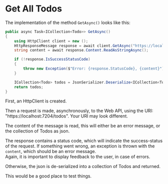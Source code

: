 # Get All Todos

The implementation of the method `GetAsync()` looks like this:

```csharp
public async Task<ICollection<Todo>> GetAsync()
{
    using HttpClient client = new ();
    HttpResponseMessage response = await client.GetAsync("https://localhost:7204/todos");
    string content = await response.Content.ReadAsStringAsync();

    if (!response.IsSuccessStatusCode)
    {
        throw new Exception($"Error: {response.StatusCode}, {content}");
    }

    ICollection<Todo> todos = JsonSerializer.Deserialize<ICollection<Todo>>(content)!;
    return todos;
}
```

First, an HttpClient is created.

Then a request is made, asynchronously, to the Web API, using the URI: "https://localhost:7204/todos". Your URI may look different.

The content of the message is read, this will either be an error message, or the collection of Todos as json.

The response contains a status code, which will indicate the success-status of the request. If something went wrong, an exception is thrown with the `content`, which should be an error message.\
Again, it is important to display feedback to the user, in case of errors.

Otherwise, the json is de-serialized into a collection of Todos and returned.

This would be a good place to test things.

